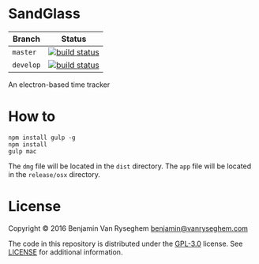 # SandGlass

| Branch | Status |
--------|--------
| `master` | [![build status](https://gitlab.com/BenjaminVanRyseghem/SandGlass/badges/master/build.svg)](https://gitlab.com/BenjaminVanRyseghem/SandGlass/commits/master) |
| `develop` | [![build status](https://gitlab.com/BenjaminVanRyseghem/SandGlass/badges/develop/build.svg)](https://gitlab.com/BenjaminVanRyseghem/SandGlass/commits/develop) |

An electron-based time tracker

# How to

```
npm install gulp -g
npm install
gulp mac
```

The `dmg` file will be located in the `dist` directory.
The `app` file will be located in the `release/osx` directory.

# License

Copyright :copyright: 2016 Benjamin Van Ryseghem <benjamin@vanryseghem.com>

The code in this repository is distributed under the [GPL-3.0](http://www.gnu.org/licenses/gpl-3.0.en.html) license. See [LICENSE](LICENSE) for additional information.
